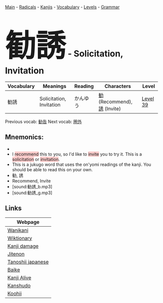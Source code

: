 <style> bigfont {font-size: 100px}</style>
[Main](../README.md) -
[Radicals](../radicals.md) -
[Kanjis](../kanjis.md) -
[Vocabulary](../vocabulary.md) -
[Levels](../levels.md) -
[Grammar](../grammar.md)
# <bigfont> 勧誘</bigfont> - Solicitation, Invitation 

| Vocabulary | Meanings | Reading | Characters | Level |
| --- | --- | --- | --- | --- |
| 勧誘 | Solicitation, Invitation | かんゆう |  [勧](../kanjis/勧.md) (Recommend), [誘](../kanjis/誘.md) (Invite) | [Level 39](../levels/wk_level39.md) |

Previous vocab: [勧告](勧告.md) Next vocab: [圏外](圏外.md) 

## Mnemonics:

* 
* I <span style="background-color:#ffcccb"> recommend</span> this to you, so I'd like to <span style="background-color:#ffcccb"> invite</span> you to try it. This is a <span style="background-color:#ffcccb"> solicitation</span> or <span style="background-color:#ffcccb"> invitation</span>.
* This is a jukugo word that uses the on'yomi readings of the kanji. You should be able to read this on your own.
* 勧, 誘
* Recommend, Invite
* [sound:勧誘_b.mp3]
* [sound:勧誘_g.mp3]


## Links 

| Webpage |
| --- |
| [Wanikani          ](https://www.wanikani.com/kanji/勧誘) |
| [Wiktionary        ](https://en.wiktionary.org/wiki/勧誘) |
| [Kanji damage      ](http://www.kanjidamage.com/kanji/search?utf8=✓&q=勧誘) |
| [Jitenon           ](https://jitenon.com/kanji/勧誘) |
| [Tanoshii japanese ](https://www.tanoshiijapanese.com/dictionary/kanji.cfm?k=勧誘) |
| [Baike             ](https://baike.baidu.com/item/勧誘) |
| [Kanji Alive       ](https://app.kanjialive.com/勧誘) |
| [Kanshudo          ](https://www.kanshudo.com/searchmn?q=勧誘) |
| [Koohii            ](https://kanji.koohii.com/study/kanji/勧誘) |
